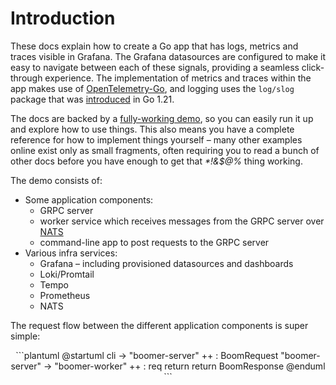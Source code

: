 # Introduction

These docs explain how to create a Go app that has logs, metrics and traces visible in Grafana.  The Grafana datasources are configured
to make it easy to navigate between each of these signals, providing a seamless click-through experience.  The implementation of metrics and
traces within the app makes use of [OpenTelemetry-Go](https://pkg.go.dev/go.opentelemetry.io/otel), and logging uses the `log/slog` package
that was [introduced](https://go.dev/blog/slog) in Go 1.21.

The docs are backed by a [fully-working demo](https://github.com/boyvinall/observability-demo), so you can easily run it up and explore how
to use things.  This also means you have a complete reference for how to implement things yourself – many other examples online exist only
as small fragments, often requiring you to read a bunch of other docs before you have enough to get that _*!&$@%_ thing working.

The demo consists of:

- Some application components:
    - GRPC server
    - worker service which receives messages from the GRPC server over [NATS](https://nats.io/)
    - command-line app to post requests to the GRPC server
- Various infra services:
    - Grafana – including provisioned datasources and dashboards
    - Loki/Promtail
    - Tempo
    - Prometheus
    - NATS

The request flow between the different application components is super simple:

<center>
```plantuml
@startuml
cli -> "boomer-server" ++ : BoomRequest
  "boomer-server" -> "boomer-worker" ++ : req
  return
return BoomResponse
@enduml
```
</center>
